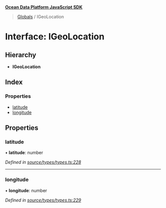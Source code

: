 **[Ocean Data Platform JavaScript SDK](../README.md)**

> [Globals](../README.md) / IGeoLocation

# Interface: IGeoLocation

## Hierarchy

* **IGeoLocation**

## Index

### Properties

* [latitude](igeolocation.md#latitude)
* [longitude](igeolocation.md#longitude)

## Properties

### latitude

•  **latitude**: number

*Defined in [source/types/types.ts:228](https://github.com/C4IROcean/odp-sdk-js/blob/0e2fd46/source/types/types.ts#L228)*

___

### longitude

•  **longitude**: number

*Defined in [source/types/types.ts:229](https://github.com/C4IROcean/odp-sdk-js/blob/0e2fd46/source/types/types.ts#L229)*
